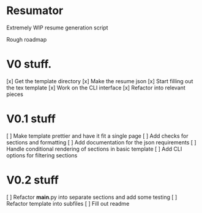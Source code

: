 # Resumator

Extremely WIP resume generation script

Rough roadmap
# V0 stuff.
 [x] Get the template directory
 [x] Make the resume json
 [x] Start filling out the tex template
 [x] Work on the CLI interface
 [x] Refactor into relevant pieces

# V0.1 stuff
 [ ] Make template prettier and have it fit a single page
 [ ] Add checks for sections and formatting
 [ ] Add documentation for the json requirements
 [ ] Handle conditional rendering of sections in basic template
 [ ] Add CLI options for filtering sections

# V0.2 stuff
 [ ] Refactor __main__.py into separate sections and add some testing
 [ ] Refactor template into subfiles
 [ ] Fill out readme
